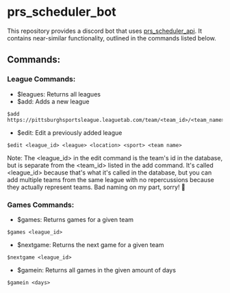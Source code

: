 # prs_scheduler_bot

This repository provides a discord bot that uses [prs_scheduler_api](https://github.com/jmusone/prs_scheduler_api). It contains near-similar functionality, outlined in the commands listed below.

## Commands:
### League Commands:
- $leagues: Returns all leagues
- $add: Adds a new league
```
$add https://pittsburghsportsleague.leaguetab.com/team/<team_id>/<team_name>
```
- $edit: Edit a previously added league
```
$edit <league_id> <league> <location> <sport> <team name>
```
Note: The <league_id> in the edit command is the team's id in the database, but is separate from the <team_id> listed in the add command. It's called <league_id> because that's what it's called in the database, but you can add multiple teams from the same league with no repercussions because they actually represent teams. Bad naming on my part, sorry! 🙁

### Games Commands:
- $games: Returns games for a given team
```
$games <league_id>
```
- $nextgame: Returns the next game for a given team
```
$nextgame <league_id>
```
- $gamein: Returns all games in the given amount of days
```
$gamein <days>
```
